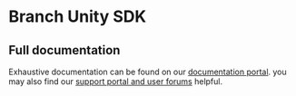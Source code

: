 # Branch Unity SDK

## Full documentation
Exhaustive documentation can be found on our [documentation portal](https://dev.branch.io).  you may also find our [support portal and user forums](http://support.branch.io) helpful.

